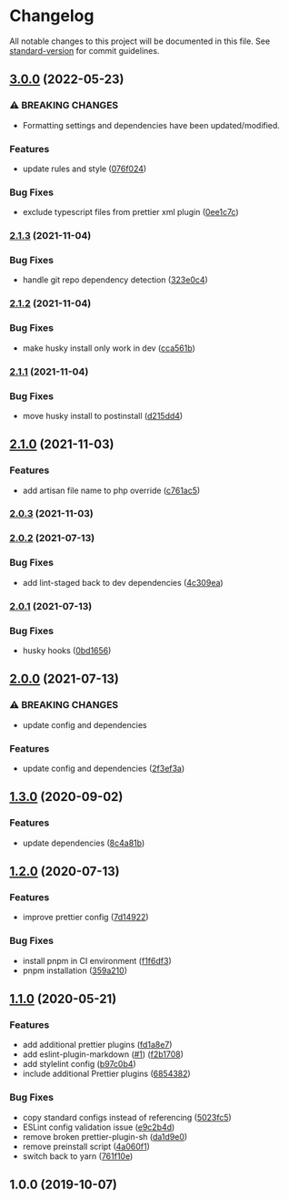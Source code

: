 # Changelog

All notable changes to this project will be documented in this file. See [standard-version](https://github.com/conventional-changelog/standard-version) for commit guidelines.

## [3.0.0](https://gitlab.com/jpickwell/eslint-config-robyn/-/compare/v2.1.3...v3.0.0) (2022-05-23)


### ⚠ BREAKING CHANGES

* Formatting settings and dependencies have been updated/modified.

### Features

* update rules and style ([076f024](https://gitlab.com/jpickwell/eslint-config-robyn/-/commit/076f02497ab8d3aab6fa3173d9fec341b7d0006c))


### Bug Fixes

* exclude typescript files from prettier xml plugin ([0ee1c7c](https://gitlab.com/jpickwell/eslint-config-robyn/-/commit/0ee1c7cb73d674187291ecbb7388edfaf8950b18))

### [2.1.3](https://gitlab.com/jpickwell/eslint-config-robyn/-/compare/v2.1.2...v2.1.3) (2021-11-04)


### Bug Fixes

* handle git repo dependency detection ([323e0c4](https://gitlab.com/jpickwell/eslint-config-robyn/-/commit/323e0c498cce1bbde2c05c96a4039f79ab783ffc))

### [2.1.2](https://gitlab.com/jpickwell/eslint-config-robyn/-/compare/v2.1.1...v2.1.2) (2021-11-04)


### Bug Fixes

* make husky install only work in dev ([cca561b](https://gitlab.com/jpickwell/eslint-config-robyn/-/commit/cca561b8392c562bd2f5f81e43c074322dc6f78d))

### [2.1.1](https://gitlab.com/jpickwell/eslint-config-robyn/-/compare/v2.1.0...v2.1.1) (2021-11-04)


### Bug Fixes

* move husky install to postinstall ([d215dd4](https://gitlab.com/jpickwell/eslint-config-robyn/-/commit/d215dd459f4d0140a19030f4165c161c1ee5077c))

## [2.1.0](https://gitlab.com/jpickwell/eslint-config-robyn/-/compare/v2.0.3...v2.1.0) (2021-11-03)


### Features

* add artisan file name to php override ([c761ac5](https://gitlab.com/jpickwell/eslint-config-robyn/-/commit/c761ac5254a490e004dabb6951fcc607d2167f84))

### [2.0.3](https://gitlab.com/jpickwell/eslint-config-robyn/-/compare/v2.0.2...v2.0.3) (2021-11-03)

### [2.0.2](https://gitlab.com/jpickwell/eslint-config-robyn/-/compare/v2.0.1...v2.0.2) (2021-07-13)


### Bug Fixes

* add lint-staged back to dev dependencies ([4c309ea](https://gitlab.com/jpickwell/eslint-config-robyn/-/commit/4c309ea28d35d6c6ed9c06ae57f1b1cd0d08f621))

### [2.0.1](https://gitlab.com/jpickwell/eslint-config-robyn/-/compare/v2.0.0...v2.0.1) (2021-07-13)


### Bug Fixes

* husky hooks ([0bd1656](https://gitlab.com/jpickwell/eslint-config-robyn/-/commit/0bd1656d14bb4b7b3976d2b517682060774abe27))

## [2.0.0](https://gitlab.com/jpickwell/eslint-config-robyn/-/compare/v1.3.0...v2.0.0) (2021-07-13)


### ⚠ BREAKING CHANGES

* update config and dependencies

### Features

* update config and dependencies ([2f3ef3a](https://gitlab.com/jpickwell/eslint-config-robyn/-/commit/2f3ef3aa5eec456bfec436dc65e31cb7d81f717b))

## [1.3.0](https://gitlab.com/jpickwell/eslint-config-robyn/-/compare/v1.2.0...v1.3.0) (2020-09-02)

### Features

- update dependencies
  ([8c4a81b](https://gitlab.com/jpickwell/eslint-config-robyn/-/commit/8c4a81bbfb8cd37ac24d76b77b10e396b38346c5))

## [1.2.0](https://gitlab.com/jpickwell/eslint-config-robyn/-/compare/v1.1.0...v1.2.0) (2020-07-13)

### Features

- improve prettier config
  ([7d14922](https://gitlab.com/jpickwell/eslint-config-robyn/-/commit/7d14922bf2d4e47250edd01bde7c6ad4eadb1c1f))

### Bug Fixes

- install pnpm in CI environment
  ([f1f6df3](https://gitlab.com/jpickwell/eslint-config-robyn/-/commit/f1f6df3338bc0549d4ed5f5ed9e6ea657e5cf8fb))
- pnpm installation
  ([359a210](https://gitlab.com/jpickwell/eslint-config-robyn/-/commit/359a2105d6482188a840d396057caad363660bb3))

## [1.1.0](https://gitlab.com/jpickwell/eslint-config-robyn/-/compare/v1.0.0...v1.1.0) (2020-05-21)

### Features

- add additional prettier plugins
  ([fd1a8e7](https://gitlab.com/jpickwell/eslint-config-robyn/-/commit/fd1a8e756e11539835620610e3ea6475b2b0de20))
- add eslint-plugin-markdown
  ([#1](https://gitlab.com/jpickwell/eslint-config-robyn/-/issues/1))
  ([f2b1708](https://gitlab.com/jpickwell/eslint-config-robyn/-/commit/f2b1708201d2159e21fd587795a201c4f073f89d))
- add stylelint config
  ([b97c0b4](https://gitlab.com/jpickwell/eslint-config-robyn/-/commit/b97c0b421705dda5b8bbed3f13d931ab65de3dbe))
- include additional Prettier plugins
  ([6854382](https://gitlab.com/jpickwell/eslint-config-robyn/-/commit/685438241e4b141381b350dc3d0ce0dacf2d18e7))

### Bug Fixes

- copy standard configs instead of referencing
  ([5023fc5](https://gitlab.com/jpickwell/eslint-config-robyn/-/commit/5023fc55898d1f98f8ddb3b8e921a090dc0bf42b))
- ESLint config validation issue
  ([e9c2b4d](https://gitlab.com/jpickwell/eslint-config-robyn/-/commit/e9c2b4d792cb5b72ae6aae225c5cc4de89135fa9))
- remove broken prettier-plugin-sh
  ([da1d9e0](https://gitlab.com/jpickwell/eslint-config-robyn/-/commit/da1d9e0211325f52f23df3033844117a8603b01c))
- remove preinstall script
  ([4a060f1](https://gitlab.com/jpickwell/eslint-config-robyn/-/commit/4a060f1cf85f0ce77ede439b3682751e0f145c6d))
- switch back to yarn
  ([761f10e](https://gitlab.com/jpickwell/eslint-config-robyn/-/commit/761f10ee3bf7e6d3a8953cd7143ce02c32acb5e3))

## 1.0.0 (2019-10-07)
